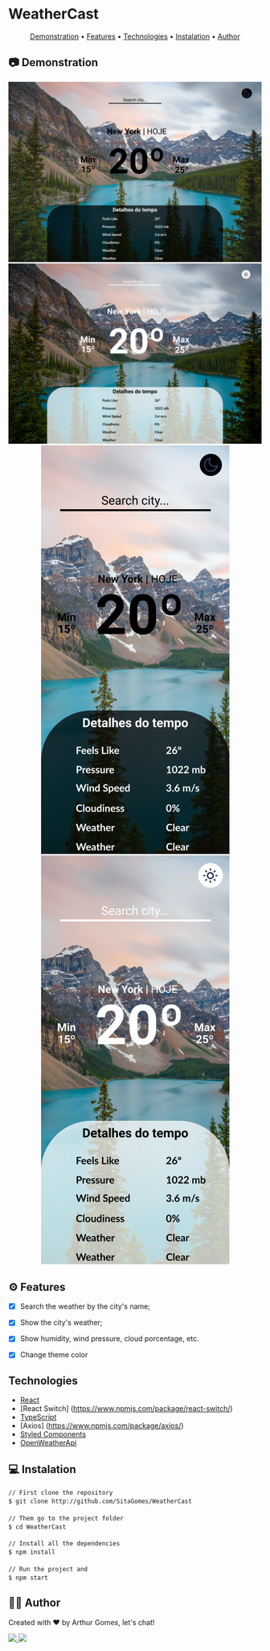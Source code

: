 # WeatherCast


<p align="center">
 <a href="#camera-demonstration">Demonstration</a> •
 <a href="#gear-features">Features</a> •
 <a href="#gear-technologies">Technologies</a> •
 <a href="#computer-instalation">Instalation</a> •
 <a href="#raising_hand_man-author">Author</a> 
</p>


## :camera: Demonstration
<div align=center>
    <img src="/Github/images/DarkMode.png">
    <img src="/Github/images/LightMode.png">
    <img src="/Github/images/MobileDarkMode.png">
    <img src="/Github/images/MobileLightMode.png">
</div>

## :gear: Features
- [X] Search the weather by the city's name;
- [X] Show the city's weather;
- [X] Show humidity, wind pressure, cloud porcentage, etc. 
- [X] Change theme color
 

## Technologies
* [React](https://pt-br.reactjs.org/)
* [React Switch] (https://www.npmjs.com/package/react-switch/)
* [TypeScript](https://www.typescriptlang.org/)
* [Axios] (https://www.npmjs.com/package/axios/)
* [Styled Components](https://styled-components.com/)
* [OpenWeatherApi](https://openweathermap.org/)

## :computer: Instalation
```bash
// First clone the repository
$ git clone http://github.com/SitaGomes/WeatherCast

// Them go to the project folder
$ cd WeatherCast

// Install all the dependencies
$ npm install

// Run the project and 
$ npm start

```

## :raising_hand_man: Author

Created with ♥ by Arthur Gomes, let's chat!

<a href="https://www.linkedin.com/in/arthur-sita-gomes-3683221b3/">
    <img src="https://pt.pngtree.com/so/ícones-linkedin"/>
</a>

<a href="https://twitter.com/ArthurSitaGomes">
    <img src="https://pt.pngtree.com/so/ícones-twitter"/>
</a>
